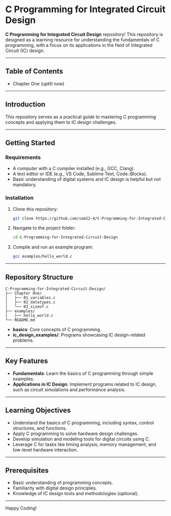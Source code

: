 # C Programming for Integrated Circuit Design

 **C Programming for Integrated Circuit Design** repository! This repository is designed as a learning resource for understanding the fundamentals of C programming, with a focus on its applications in the field of Integrated Circuit (IC) design. 

---

## **Table of Contents**
- Chapter One (uptill now)


---

## Introduction
 This repository serves as a practical guide to mastering C programming concepts and applying them to IC design challenges.

---

## **Getting Started**

### **Requirements**
- A computer with a C compiler installed (e.g., GCC, Clang).
- A text editor or IDE (e.g., VS Code, Sublime Text, Code::Blocks).
- Basic understanding of digital systems and IC design is helpful but not mandatory.

### **Installation**
1. Clone this repository:
   ```bash
   git clone https://github.com/sam12-4/C-Programming-for-Integrated-Circuit-Design.git
   ```
2. Navigate to the project folder:
   ```bash
   cd C-Programming-for-Integrated-Circuit-Design
   ```
3. Compile and run an example program:
   ```bash
   gcc examples/hello_world.c 
   ```

---

## **Repository Structure**
```
C-Programming-for-Integrated-Circuit-Design/
├── Chapter One/
│   ├── 01_variables.c
│   ├── 02_datatypes.c
│   └── 03_sizeof.c
├── examples/
│   ├── hello_world.c
└── README.md

```

- **basics**: Core concepts of C programming.
- **ic_design_examples/**: Programs showcasing IC design-related problems.

---

## **Key Features**
- **Fundamentals**: Learn the basics of C programming through simple examples.
- **Applications in IC Design**: Implement programs related to IC design, such as circuit simulations and performance analysis.

---

## **Learning Objectives**
- Understand the basics of C programming, including syntax, control structures, and functions.
- Apply C programming to solve hardware design challenges.
- Develop simulation and modeling tools for digital circuits using C.
- Leverage C for tasks like timing analysis, memory management, and low-level hardware interaction.

---

## **Prerequisites**
- Basic understanding of programming concepts.
- Familiarity with digital design principles.
- Knowledge of IC design tools and methodologies (optional).

---


Happy Coding!

